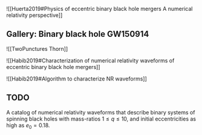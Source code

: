 ![[Huerta2019#Physics of eccentric binary black hole mergers A numerical relativity perspective]]

## Gallery: Binary black hole GW150914

![[TwoPunctures Thorn]]

![[Habib2019#Characterization of numerical relativity waveforms of eccentric binary black hole mergers]]

![[Habib2019#Algorithm to characterize NR waveforms]]

## TODO

A catalog of numerical relativity waveforms that describe binary systems of spinning black holes with mass-ratios $1 \leq q \leq 10,$ and initial eccentricities as high as $e_{0}=0.18$.


